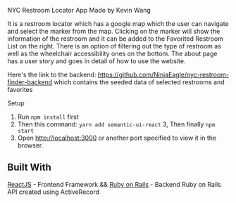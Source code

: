 NYC Restroom Locator App
Made by Kevin Wang

It is a restroom locator which has a google map which the user can navigate and select the marker from the map. Clicking on the marker will show the information of the restroom and it can be added to the Favorited Restroom List on the right. There is an option of filtering out the type of restroom as well as the wheelchair accessibility ones on the bottom. The about page has a user story and goes in detail of how to use the website. 

Here's the link to the backend: https://github.com/NinjaEagle/nyc-restroom-finder-backend
which contains the seeded data of selected restrooms and favorites


Setup

1. Run `npm install` first
2. Then this command: `yarn add semantic-ui-react`
3, Then finally `npm start`
4. Open [http://localhost:3000](http://localhost:3000) or another port specified to view it in the browser.

## Built With
[ReactJS](https://github.com/facebook/react) - Frontend Framework
&&
[Ruby on Rails](https://github.com/rails/rails) - Backend Ruby on Rails API created using ActiveRecord